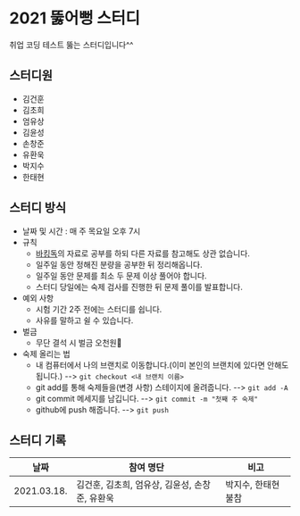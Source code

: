 # 2021 뚫어뻥 스터디
취업 코딩 테스트 뚫는 스터디입니다^^

## 스터디원
- 김건훈
- 김초희
- 엄유상
- 김윤성
- 손창준
- 유환욱
- 박지수
- 한태현

## 스터디 방식
- 날짜 및 시간 : 매 주 목요일 오후 7시
- 규칙
   - [바킹독](https://blog.encrypted.gg/919#recentEntries)의 자료로 공부를 하되 다른 자료를 참고해도 상관 없습니다.
   - 일주일 동안 정해진 분량을 공부한 뒤 정리해옵니다.
   - 일주일 동안 문제를 최소 두 문제 이상 풀어야 합니다.
   - 스터디 당일에는 숙제 검사를 진행한 뒤 문제 풀이를 발표합니다.
- 예외 사항
   - 시험 기간 2주 전에는 스터디를 쉽니다.
   - 사유를 말하고 쉴 수 있습니다.
- 벌금
   - 무단 결석 시 벌금 오천원🤩
- 숙제 올리는 법
   - 내 컴퓨터에서 나의 브랜치로 이동합니다.(이미 본인의 브랜치에 있다면 안해도 됩니다.) --> `git checkout <내 브랜치 이름>`
   - git add를 통해 숙제들을(변경 사항) 스테이지에 올려줍니다. --> `git add -A`
   - git commit 메세지를 남깁니다. --> `git commit -m "첫째 주 숙제"`
   - github에 push 해줍니다. --> `git push`

## 스터디 기록

|날짜|참여 명단|비고|
|---|---|---|
|2021.03.18.|김건훈, 김초희, 엄유상, 김윤성, 손창준, 유환욱|박지수, 한태현 불참|
